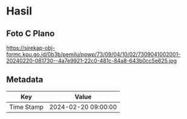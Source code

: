 # Hasil

## Foto C Plano

https://sirekap-obj-formc.kpu.go.id/0b3b/pemilu/ppwp/73/09/04/10/02/7309041002001-20240220-081730--4a7e9921-22c0-481c-84a8-643b0cc5e625.jpg


## Metadata

| Key        | Value               |
| ---------- | ------------------- |
| Time Stamp | 2024-02-20 09:00:00 |



